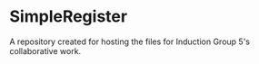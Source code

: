 # SimpleRegister
A repository created for hosting the files for Induction Group 5's collaborative work.
